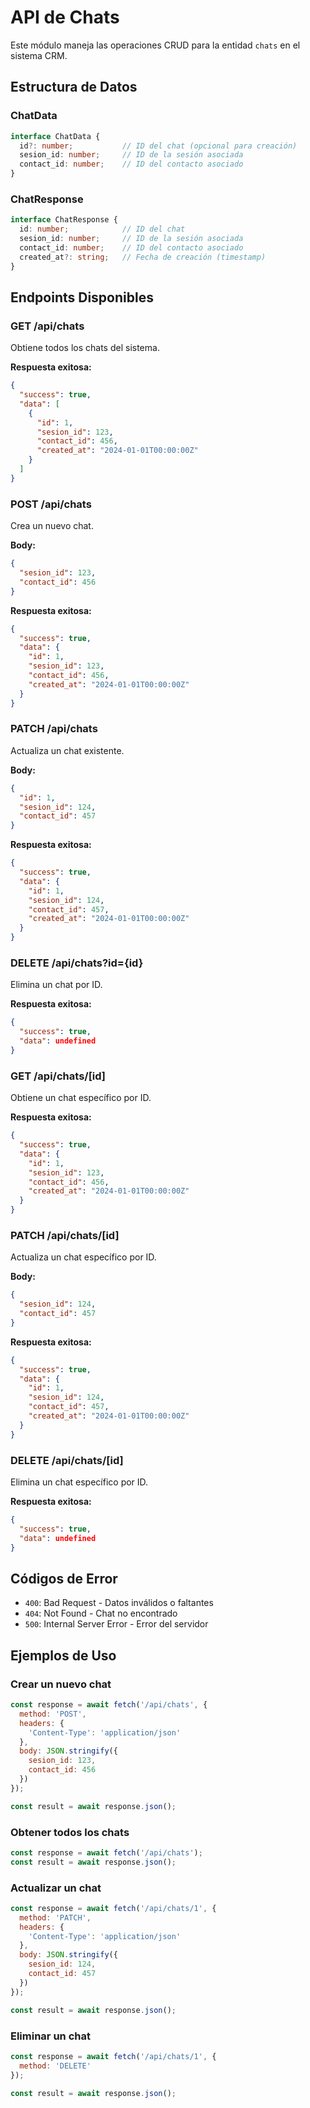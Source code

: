 # API de Chats

Este módulo maneja las operaciones CRUD para la entidad `chats` en el sistema CRM.

## Estructura de Datos

### ChatData
```typescript
interface ChatData {
  id?: number;           // ID del chat (opcional para creación)
  sesion_id: number;     // ID de la sesión asociada
  contact_id: number;    // ID del contacto asociado
}
```

### ChatResponse
```typescript
interface ChatResponse {
  id: number;            // ID del chat
  sesion_id: number;     // ID de la sesión asociada
  contact_id: number;    // ID del contacto asociado
  created_at?: string;   // Fecha de creación (timestamp)
}
```

## Endpoints Disponibles

### GET /api/chats
Obtiene todos los chats del sistema.

**Respuesta exitosa:**
```json
{
  "success": true,
  "data": [
    {
      "id": 1,
      "sesion_id": 123,
      "contact_id": 456,
      "created_at": "2024-01-01T00:00:00Z"
    }
  ]
}
```

### POST /api/chats
Crea un nuevo chat.

**Body:**
```json
{
  "sesion_id": 123,
  "contact_id": 456
}
```

**Respuesta exitosa:**
```json
{
  "success": true,
  "data": {
    "id": 1,
    "sesion_id": 123,
    "contact_id": 456,
    "created_at": "2024-01-01T00:00:00Z"
  }
}
```

### PATCH /api/chats
Actualiza un chat existente.

**Body:**
```json
{
  "id": 1,
  "sesion_id": 124,
  "contact_id": 457
}
```

**Respuesta exitosa:**
```json
{
  "success": true,
  "data": {
    "id": 1,
    "sesion_id": 124,
    "contact_id": 457,
    "created_at": "2024-01-01T00:00:00Z"
  }
}
```

### DELETE /api/chats?id={id}
Elimina un chat por ID.

**Respuesta exitosa:**
```json
{
  "success": true,
  "data": undefined
}
```

### GET /api/chats/[id]
Obtiene un chat específico por ID.

**Respuesta exitosa:**
```json
{
  "success": true,
  "data": {
    "id": 1,
    "sesion_id": 123,
    "contact_id": 456,
    "created_at": "2024-01-01T00:00:00Z"
  }
}
```

### PATCH /api/chats/[id]
Actualiza un chat específico por ID.

**Body:**
```json
{
  "sesion_id": 124,
  "contact_id": 457
}
```

**Respuesta exitosa:**
```json
{
  "success": true,
  "data": {
    "id": 1,
    "sesion_id": 124,
    "contact_id": 457,
    "created_at": "2024-01-01T00:00:00Z"
  }
}
```

### DELETE /api/chats/[id]
Elimina un chat específico por ID.

**Respuesta exitosa:**
```json
{
  "success": true,
  "data": undefined
}
```

## Códigos de Error

- `400`: Bad Request - Datos inválidos o faltantes
- `404`: Not Found - Chat no encontrado
- `500`: Internal Server Error - Error del servidor

## Ejemplos de Uso

### Crear un nuevo chat
```javascript
const response = await fetch('/api/chats', {
  method: 'POST',
  headers: {
    'Content-Type': 'application/json'
  },
  body: JSON.stringify({
    sesion_id: 123,
    contact_id: 456
  })
});

const result = await response.json();
```

### Obtener todos los chats
```javascript
const response = await fetch('/api/chats');
const result = await response.json();
```

### Actualizar un chat
```javascript
const response = await fetch('/api/chats/1', {
  method: 'PATCH',
  headers: {
    'Content-Type': 'application/json'
  },
  body: JSON.stringify({
    sesion_id: 124,
    contact_id: 457
  })
});

const result = await response.json();
```

### Eliminar un chat
```javascript
const response = await fetch('/api/chats/1', {
  method: 'DELETE'
});

const result = await response.json();
```
